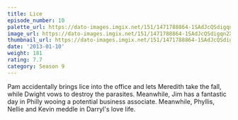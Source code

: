 ```yaml
---
title: Lice
episode_number: 10
palette_url: https://dato-images.imgix.net/151/1471788864-1SAdJcQSdigqn2X0BxFPF5ayX67.jpg?ixlib=rb-1.1.0&ch=DPR%2CWidth&auto=enhance&palette=json
image_url: https://dato-images.imgix.net/151/1471788864-1SAdJcQSdigqn2X0BxFPF5ayX67.jpg?ixlib=rb-1.1.0&ch=DPR%2CWidth&auto=compress%2Cformat&w=500
thumbnail_url: https://dato-images.imgix.net/151/1471788864-1SAdJcQSdigqn2X0BxFPF5ayX67.jpg?ixlib=rb-1.1.0&ch=DPR%2CWidth&auto=enhance&w=500&h=280&fit=crop&fm=jpg
date: '2013-01-10'
weight: 181
rating: 7.7
category: Season 9
---
```


Pam accidentally brings lice into the office and lets Meredith take the fall, while Dwight vows to destroy the parasites. Meanwhile, Jim has a fantastic day in Philly wooing a potential business associate. Meanwhile, Phyllis, Nellie and Kevin meddle in Darryl's love life.